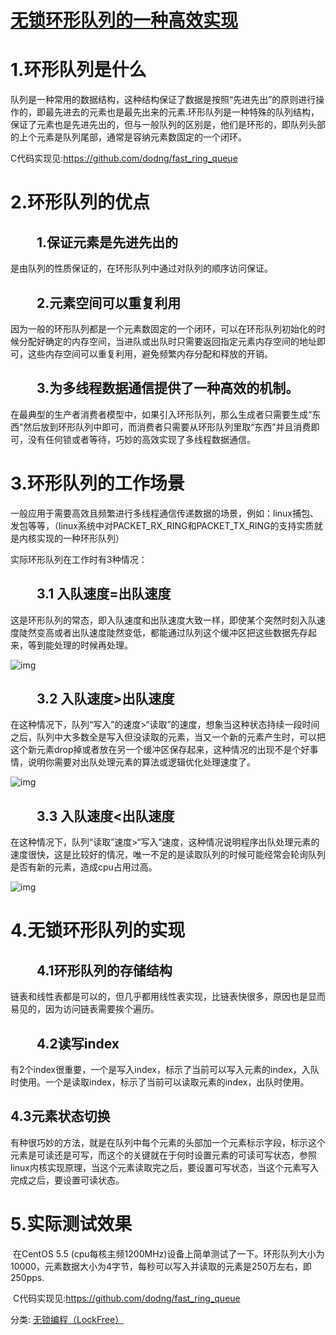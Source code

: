 # [无锁环形队列的一种高效实现 ](https://www.cnblogs.com/lvdongjie/p/9679265.html)

# **1.环形队列是什么** 

队列是一种常用的数据结构，这种结构保证了数据是按照“先进先出”的原则进行操作的，即最先进去的元素也是最先出来的元素.环形队列是一种特殊的队列结构，保证了元素也是先进先出的，但与一般队列的区别是，他们是环形的，即队列头部的上个元素是队列尾部，通常是容纳元素数固定的一个闭环。

C代码实现见:<https://github.com/dodng/fast_ring_queue>

 

# 2.环形队列的优点

 

## 　　1.保证元素是先进先出的

是由队列的性质保证的，在环形队列中通过对队列的顺序访问保证。

 

## 　　2.元素空间可以重复利用

 

因为一般的环形队列都是一个元素数固定的一个闭环，可以在环形队列初始化的时候分配好确定的内存空间，当进队或出队时只需要返回指定元素内存空间的地址即可，这些内存空间可以重复利用，避免频繁内存分配和释放的开销。

 

## 　　3.为多线程数据通信提供了一种高效的机制。

在最典型的生产者消费者模型中，如果引入环形队列，那么生成者只需要生成“东西”然后放到环形队列中即可，而消费者只需要从环形队列里取“东西”并且消费即可，没有任何锁或者等待，巧妙的高效实现了多线程数据通信。

 

# 3.环形队列的工作场景

一般应用于需要高效且频繁进行多线程通信传递数据的场景，例如：linux捕包、发包等等，（linux系统中对PACKET_RX_RING和PACKET_TX_RING的支持实质就是内核实现的一种环形队列）

 

实际环形队列在工作时有3种情况：

## 　　3.1 入队速度=出队速度

这是环形队列的常态，即入队速度和出队速度大致一样，即使某个突然时刻入队速度陡然变高或者出队速度陡然变低，都能通过队列这个缓冲区把这些数据先存起来，等到能处理的时候再处理。

![img](https://images0.cnblogs.com/blog2015/734743/201503/261007273177893.jpg)

## 　　3.2 入队速度>出队速度

在这种情况下，队列“写入”的速度>“读取”的速度，想象当这种状态持续一段时间之后，队列中大多数全是写入但没读取的元素，当又一个新的元素产生时，可以把这个新元素drop掉或者放在另一个缓冲区保存起来，这种情况的出现不是个好事情，说明你需要对出队处理元素的算法或逻辑优化处理速度了。

 

![img](https://images0.cnblogs.com/blog2015/734743/201503/261007445679363.jpg)

 

## 　　3.3 入队速度<出队速度

​           在这种情况下，队列“读取”速度>“写入”速度，这种情况说明程序出队处理元素的速度很快，这是比较好的情况，唯一不足的是读取队列的时候可能经常会轮询队列是否有新的元素，造成cpu占用过高。

 

![img](https://images0.cnblogs.com/blog2015/734743/201503/261007543647556.jpg)

 

# 4.无锁环形队列的实现

## 　　4.1环形队列的存储结构

链表和线性表都是可以的，但几乎都用线性表实现，比链表快很多，原因也是显而易见的，因为访问链表需要挨个遍历。

## 　　4.2读写index

有2个index很重要，一个是写入index，标示了当前可以写入元素的index，入队时使用。一个是读取index，标示了当前可以读取元素的index，出队时使用。

##       4.3元素状态切换

有种很巧妙的方法，就是在队列中每个元素的头部加一个元素标示字段，标示这个元素是可读还是可写，而这个的关键就在于何时设置元素的可读可写状态，参照linux内核实现原理，当这个元素读取完之后，要设置可写状态，当这个元素写入完成之后，要设置可读状态。

 

# 5.实际测试效果

​         在CentOS 5.5 (cpu每核主频1200MHz)设备上简单测试了一下。环形队列大小为10000，元素数据大小为4字节，每秒可以写入并读取的元素是250万左右，即250pps.

​         C代码实现见:<https://github.com/dodng/fast_ring_queue>



分类: [无锁编程（LockFree）](https://www.cnblogs.com/lvdongjie/category/1304942.html)